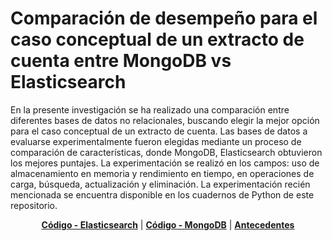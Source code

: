 # Comparación de desempeño para el caso conceptual de un extracto de cuenta entre MongoDB vs Elasticsearch

En la presente investigación se ha realizado una comparación entre diferentes bases de datos no relacionales,
buscando elegir la mejor opción para el caso conceptual de un extracto de cuenta. Las bases de datos a evaluarse experimentalmente fueron elegidas mediante un proceso de comparación de características, donde MongoDB, Elasticsearch obtuvieron los mejores puntajes. La experimentación se realizó en los campos: uso de almacenamiento en memoria y rendimiento en tiempo, en operaciones de carga, búsqueda, actualización y eliminación. La experimentación recién mencionada se encuentra disponible en los cuadernos de Python de este repositorio.

<div align="center">
  <a href="https://github.com/ChristianConchari/comparacion-elasticsearch-mongodb/tree/master/elasticsearch"><b>Código - Elasticsearch</b></a> |
  <a href="https://github.com/ChristianConchari/comparacion-elasticsearch-mongodb/tree/master/mongodb"><b>Código - MongoDB</b></a> |
  <a href="https://github.com/ChristianConchari/comparacion-elasticsearch-mongodb/blob/master/antecedentes.md"><b>Antecedentes</b></a> 
  
</div>
